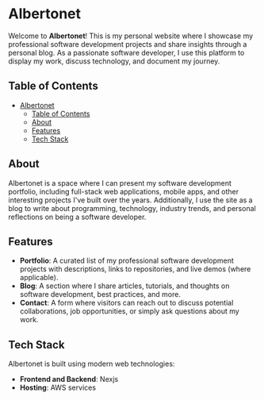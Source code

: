 # Albertonet

Welcome to **Albertonet**! This is my personal website where I showcase my professional software development projects and share insights through a personal blog. As a passionate software developer, I use this platform to display my work, discuss technology, and document my journey.

## Table of Contents
- [Albertonet](#albertonet)
  - [Table of Contents](#table-of-contents)
  - [About](#about)
  - [Features](#features)
  - [Tech Stack](#tech-stack)

## About

Albertonet is a space where I can present my software development portfolio, including full-stack web applications, mobile apps, and other interesting projects I've built over the years. Additionally, I use the site as a blog to write about programming, technology, industry trends, and personal reflections on being a software developer.

## Features

- **Portfolio**: A curated list of my professional software development projects with descriptions, links to repositories, and live demos (where applicable).
- **Blog**: A section where I share articles, tutorials, and thoughts on software development, best practices, and more.
- **Contact**: A form where visitors can reach out to discuss potential collaborations, job opportunities, or simply ask questions about my work.

## Tech Stack

Albertonet is built using modern web technologies:

- **Frontend and Backend**: Nexjs
- **Hosting**: AWS services
